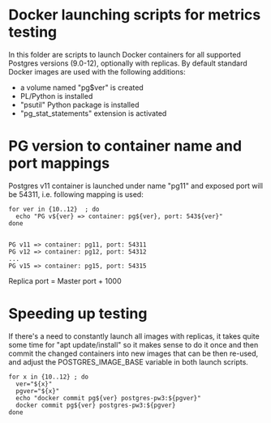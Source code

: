 # Docker launching scripts for metrics testing

In this folder are scripts to launch Docker containers for all supported Postgres versions (9.0-12), optionally with replicas.
By default standard Docker images are used with the following additions:

* a volume named "pg$ver" is created
* PL/Python is installed
* "psutil" Python package is installed
* "pg_stat_statements" extension is activated

# PG version to container name and port mappings

Postgres v11 container is launched under name "pg11" and exposed port will be 54311, i.e. following mapping is used:

```
for ver in {10..12}  ; do
  echo "PG v${ver} => container: pg${ver}, port: 543${ver}"
done


PG v11 => container: pg11, port: 54311
PG v12 => container: pg12, port: 54312
...
PG v15 => container: pg15, port: 54315
```

Replica port = Master port + 1000

# Speeding up testing

If there's a need to constantly launch all images with replicas, it takes quite some time for "apt update/install" so it
makes sense to do it once and then commit the changed containers into new images that can be then re-used, and adjust the
POSTGRES_IMAGE_BASE variable in both launch scripts.

```
for x in {10..12} ; do
  ver="${x}"
  pgver="${x}"
  echo "docker commit pg${ver} postgres-pw3:${pgver}"
  docker commit pg${ver} postgres-pw3:${pgver}
done
```
